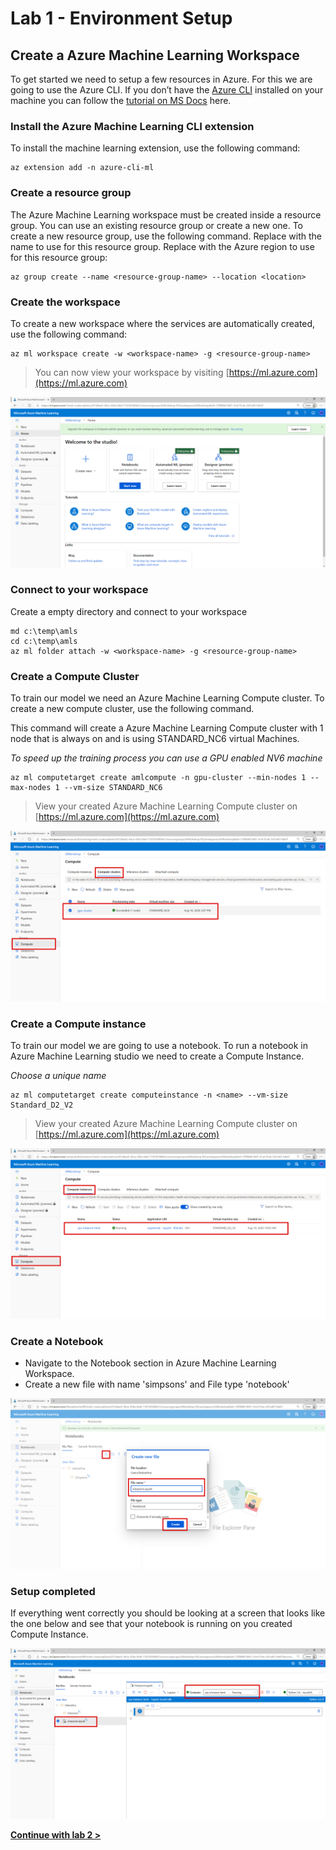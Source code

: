 # Lab 1 - Environment Setup

## Create a Azure Machine Learning Workspace

To get started we need to setup a few resources in Azure. For this we are going to use the Azure CLI. If you don’t have the [Azure CLI](https://docs.microsoft.com/en-us/cli/azure/?WT.mc_id=aiapril-blog-heboelma&view=gaic-github-latest) installed on your machine you can follow the [tutorial on MS Docs](https://docs.microsoft.com/en-us/cli/azure/install-azure-cli?WT.mc_id=gaic-github-heboelma&view=azure-cli-latest) here.

### Install the Azure Machine Learning CLI extension

To install the machine learning extension, use the following command:

```text
az extension add -n azure-cli-ml
```

### Create a resource group

The Azure Machine Learning workspace must be created inside a resource group. You can use an existing resource group or create a new one. To create a new resource group, use the following command. Replace  with the name to use for this resource group. Replace  with the Azure region to use for this resource group:

```text
az group create --name <resource-group-name> --location <location>
```

### Create the workspace

To create a new workspace where the services are automatically created, use the following command:

```text
az ml workspace create -w <workspace-name> -g <resource-group-name>
```

> You can now view your workspace by visiting [https://ml.azure.com](https://ml.azure.com)

![Azure Machine Learning studio](../.gitbook/assets/ml-studio.png)

### Connect to your workspace

Create a empty directory and connect to your workspace

```text
md c:\temp\amls
cd c:\temp\amls
az ml folder attach -w <workspace-name> -g <resource-group-name>
```

### Create a Compute Cluster

To train our model we need an Azure Machine Learning Compute cluster. To create a new compute cluster, use the following command.

This command will create a Azure Machine Learning Compute cluster with 1 node that is always on and is using STANDARD\_NC6 virtual Machines.

_To speed up the training process you can use a GPU enabled NV6 machine_

```text
az ml computetarget create amlcompute -n gpu-cluster --min-nodes 1 --max-nodes 1 --vm-size STANDARD_NC6
```

> View your created Azure Machine Learning Compute cluster on [https://ml.azure.com](https://ml.azure.com)

![Create Azure Machine Learning Compute](../.gitbook/assets/create-amlc.png)

### Create a Compute instance

To train our model we are going to use a notebook. To run a notebook in Azure Machine Learning studio we need to create a Compute Instance.

_Choose a unique name_

```text
az ml computetarget create computeinstance -n <name> --vm-size Standard_D2_V2
```

> View your created Azure Machine Learning Compute cluster on [https://ml.azure.com](https://ml.azure.com)

![Create Azure Machine Learning Compute Instance](../.gitbook/assets/create-ci.png)

### Create a Notebook

* Navigate to the Notebook section in Azure Machine Learning Workspace. 
* Create a new file with name 'simpsons' and File type 'notebook'

![Create new folder](../.gitbook/assets/notebook-new-file.png)

### Setup completed

If everything went correctly you should be looking at a screen that looks like the one below and see that your notebook is running on you created Compute Instance.

![Create new folder](../.gitbook/assets/notebook-created.png)

[**Continue with lab 2 &gt;**](lab-2.md)

